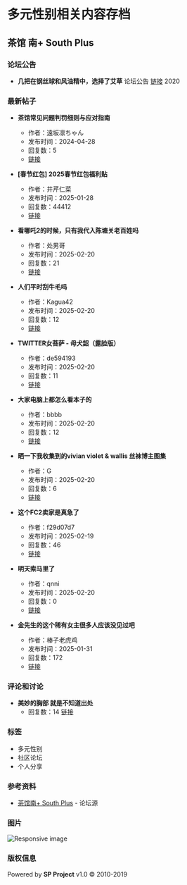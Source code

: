 # 多元性别相关内容存档

## 茶馆 南+ South Plus

### 论坛公告
- **几把在钢丝球和风油精中，选择了艾草** 论坛公告 [链接](/read.php?tid=1247761) 2020

### 最新帖子
- **茶馆常见问题判罚细则与应对指南**
  - 作者：遠坂凛ちゃん
  - 发布时间：2024-04-28
  - 回复数：5
  - [链接](simple/index.php?t2176492.html)

- **[春节红包] 2025春节红包福利贴**
  - 作者：井芹仁菜
  - 发布时间：2025-01-28
  - 回复数：44412
  - [链接](simple/index.php?t2441700.html)

- **看哪吒2的时候，只有我代入陈塘关老百姓吗**
  - 作者：处男哥
  - 发布时间：2025-02-20
  - 回复数：21
  - [链接](simple/index.php?t2465200.html)

- **人们平时刮牛毛吗**
  - 作者：Kagua42
  - 发布时间：2025-02-20
  - 回复数：12
  - [链接](simple/index.php?t2464987.html)

- **TWITTER女菩萨 - 母犬韶（露脸版）**
  - 作者：de594193
  - 发布时间：2025-02-20
  - 回复数：11
  - [链接](simple/index.php?t2465199.html)

- **大家电脑上都怎么看本子的**
  - 作者：bbbb
  - 发布时间：2025-02-20
  - 回复数：12
  - [链接](simple/index.php?t2464966.html)

- **晒一下我收集到的vivian violet & wallis 丝袜博主图集**
  - 作者：G
  - 发布时间：2025-02-20
  - 回复数：6
  - [链接](simple/index.php?t2465191.html)

- **这个FC2卖家是真急了**
  - 作者：f29d07d7
  - 发布时间：2025-02-19
  - 回复数：46
  - [链接](simple/index.php?t2463960.html)

- **明天索马里了**
  - 作者：qnni
  - 发布时间：2025-02-20
  - 回复数：0
  - [链接](simple/index.php?t2465243.html)

- **金先生的这个稀有女主很多人应该没见过吧**
  - 作者：棒子老虎鸡
  - 发布时间：2025-01-31
  - 回复数：172
  - [链接](simple/index.php?t2444853.html)

### 评论和讨论
- **美妙的胸部 就是不知道出处**
  - 回复数：14 [链接](simple/index.php?t2465163.html)

### 标签
- 多元性别
- 社区论坛
- 个人分享

### 参考资料
- [茶馆南+ South Plus](https://segucrwj.taobao.com/) - 论坛源

### 图片
![Responsive image](/images/mobileads020.jpg)

### 版权信息
Powered by **SP Project** v1.0 © 2010-2019